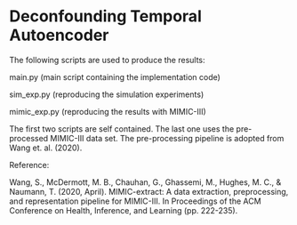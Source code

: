 # Deconfounding Temporal Autoencoder

The following scripts are used to produce the results:

main.py      (main script containing the implementation code)

sim_exp.py   (reproducing the simulation experiments)

mimic_exp.py (reproducing the results with MIMIC-III)

The first two scripts are self contained. The last one uses the pre-processed MIMIC-III data set. The pre-processing pipeline is adopted from Wang et. al. (2020). 


Reference:

Wang, S., McDermott, M. B., Chauhan, G., Ghassemi, M., Hughes, M. C., & Naumann, T. (2020, April). MIMIC-extract: A data extraction, preprocessing, and representation pipeline for MIMIC-III. In Proceedings of the ACM Conference on Health, Inference, and Learning (pp. 222-235).
